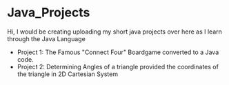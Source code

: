 # Java_Projects

Hi, I would be creating uploading my short java projects over here as I learn through the Java Language

- Project 1: The Famous "Connect Four" Boardgame converted to a Java code.
- Project 2: Determining Angles of a triangle provided the coordinates of the triangle in 2D Cartesian System
